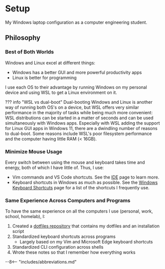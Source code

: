 # Setup

My Windows laptop configuration as a computer engineering student.

## Philosophy

### Best of Both Worlds

Windows and Linux excel at different things:

- Windows has a better GUI and more powerful productivity apps
- Linux is better for programming

I use each OS to their advantage by running Windows on my personal device and using WSL to get a Linux environment on it.

??? info "WSL vs dual-boot"
    Dual-booting Windows and Linux is another way of running both OS's on a device, but WSL offers very similar performance in the majority of
    tasks while being much more convenient: WSL distributions can be started in a matter of seconds and can be used
    simultaneously with Windows apps. Especially with WSL adding the support for Linux GUI apps in Windows 11, there are a
    dwindling number of reasons to dual-boot. Some reasons include WSL's poor filesystem performance and the computer having little RAM (< 16GB).

### Minimize Mouse Usage

Every switch between using the mouse and keyboard takes time and energy, both of which I have little of. Thus, I use:

- Vim commands and VS Code shortcuts. See the [IDE](./ide.md) page to learn more.
- Keyboard shortcuts in Windows as much as possible.
See the [Windows Keyboard Shortcuts](../reference/shortcuts.md) page for a list of the shortcuts I frequently use.

### Same Experience Across Computers and Programs

To have the same experience on all the computers I use (personal, work, school, homelab), I:

1. Created a [dotfiles repository](https://github.com/patrick-5546/dotfiles) that contains my dotfiles and an installation script
2. Standardized keyboard shortcuts across programs
    - Largely based on my Vim and Microsoft Edge keyboard shortcuts
3. Standardized CLI configuration across shells
4. Wrote these notes so that I remember how everything works

--8<-- "includes/abbreviations.md"
